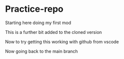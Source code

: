 # Practice-repo
Starting here
doing my first mod

This is a further bit added to the cloned version

Now to try getting this working with github from vscode

Now going back to the main branch
